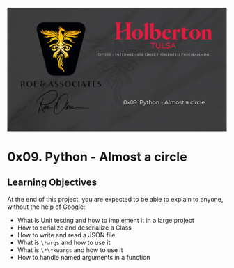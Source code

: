 ![0x09. Python - Almost a circle](https://github.com/ronroeandassociates/assets/blob/master/images/0x09_python_almost_a_circle_banner.png)

# 0x09. Python - Almost a circle

## Learning Objectives

At the end of this project, you are expected to be able to explain to anyone, without the help of Google:

- What is Unit testing and how to implement it in a large project
- How to serialize and deserialize a Class
- How to write and read a JSON file
- What is `\*args` and how to use it
- What is `\*\*kwargs` and how to use it
- How to handle named arguments in a function
